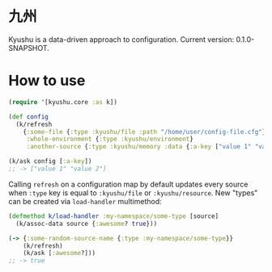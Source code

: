 # 九州
Kyushu is a data-driven approach to configuration. Current version: 0.1.0-SNAPSHOT.

# How to use
```clojure
(require '[kyushu.core :as k])

(def config
  (k/refresh
    {:some-file {:type :kyushu/file :path "/home/user/config-file.cfg"}
     :whole-environment {:type :kyushu/environment}
     :another-source {:type :kyushu/memory :data {:a-key ["value 1" "value 2"]}}}))

(k/ask config [:a-key])
;; -> ["value 1" "value 2"]
```

Calling ```refresh``` on a configuration map by default updates every source when ```:type``` key is equal to ```:kyushu/file``` or ```:kyushu/resource```. New "types" can be created via ```load-handler``` multimethod:

```clojure
(defmethod k/load-handler :my-namespace/some-type [source]
  (k/assoc-data source {:awesome? true}))

(-> {:some-random-source-name {:type :my-namespace/some-type}}
    (k/refresh)
    (k/ask [:awesome?]))
;; -> true
```

